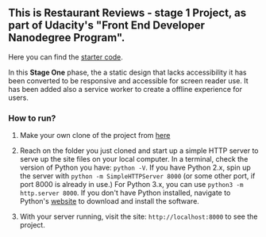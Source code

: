 ## This is **Restaurant Reviews - stage 1**  Project, as part of Udacity's "Front End Developer Nanodegree Program".
Here you can find the [starter code](https://github.com/udacity/mws-restaurant-stage-1).

 In this **Stage One** phase, the a static design that lacks accessibility it has been converted to be responsive  and accessible for screen reader use. It has been added also a service worker to create a offline experience for users.

### How to run?

1. Make your own clone of the project from [here](https://github.com/riccio85/fend-mws-restaurant-review-stage1.git.)

1. Reach on the folder you just cloned and start up a simple HTTP server to serve up the site files on your local computer. In a terminal, check the version of Python you have: `python -V`. If you have Python 2.x, spin up the server with `python -m SimpleHTTPServer 8000` (or some other port, if port 8000 is already in use.) For Python 3.x, you can use `python3 -m http.server 8000`. If you don't have Python installed, navigate to Python's [website](https://www.python.org/) to download and install the software.

2. With your server running, visit the site: `http://localhost:8000` to see the project.

